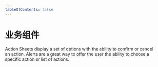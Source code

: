```yaml
---
tableOfContents: false
---
```


# 业务组件

<docs-cards>
  <docs-card header="Action Sheet" href="/api/action-sheet" img="/assets/icons/feature-component-actionsheet-icon.png">
Action Sheets display a set of options with the ability to confirm or cancel an action.
  </docs-card>
  <docs-card header="Alert" href="/api/alert" icon="/assets/icons/component-alert-icon.png">
Alerts are a great way to offer the user the ability to choose a specific action or list of actions.
  </docs-card>
</docs-cards>
